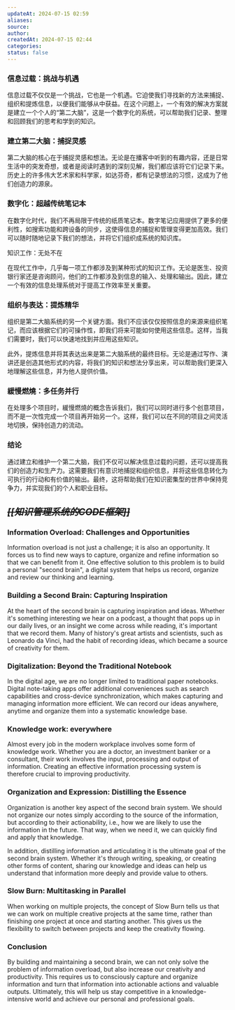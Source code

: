 ```yaml
---
updateAt: 2024-07-15 02:59
aliases:
source:
author:
createdAt: 2024-07-15 02:44
categories:
status: false
---
```

### 信息过载：挑战与机遇

信息过载不仅仅是一个挑战，它也是一个机遇。它迫使我们寻找新的方法来捕捉、组织和提炼信息，以便我们能够从中获益。在这个问题上，一个有效的解决方案就是建立一个个人的“第二大脑”，这是一个数字化的系统，可以帮助我们记录、整理和回顾我们的思考和学到的知识。

### 建立第二大脑：捕捉灵感

第二大脑的核心在于捕捉灵感和想法。无论是在播客中听到的有趣内容，还是日常生活中的突发奇想，或者是阅读时遇到的深刻见解，我们都应该将它们记录下来。历史上的许多伟大艺术家和科学家，如达芬奇，都有记录想法的习惯，这成为了他们创造力的源泉。

### 数字化：超越传统笔记本

在数字化时代，我们不再局限于传统的纸质笔记本。数字笔记应用提供了更多的便利性，如搜索功能和跨设备的同步，这使得信息的捕捉和管理变得更加高效。我们可以随时随地记录下我们的想法，并将它们组织成系统的知识库。

知识工作：无处不在

在现代工作中，几乎每一项工作都涉及到某种形式的知识工作。无论是医生、投资银行家还是咨询顾问，他们的工作都涉及到信息的输入、处理和输出。因此，建立一个有效的信息处理系统对于提高工作效率至关重要。

### 组织与表达：提炼精华

组织是第二大脑系统的另一个关键方面。我们不应该仅仅按照信息的来源来组织笔记，而应该根据它们的可操作性，即我们将来可能如何使用这些信息。这样，当我们需要时，我们可以快速地找到并应用这些知识。

此外，提炼信息并将其表达出来是第二大脑系统的最终目标。无论是通过写作、演讲还是创造其他形式的内容，将我们的知识和想法分享出来，可以帮助我们更深入地理解这些信息，并为他人提供价值。

### 緩慢燃燒：多任务并行

在处理多个项目时，緩慢燃燒的概念告诉我们，我们可以同时进行多个创意项目，而不是一次性完成一个项目再开始另一个。这样，我们可以在不同的项目之间灵活地切换，保持创造力的流动。

### 结论

通过建立和维护一个第二大脑，我们不仅可以解决信息过载的问题，还可以提高我们的创造力和生产力。这需要我们有意识地捕捉和组织信息，并将这些信息转化为可执行的行动和有价值的输出。最终，这将帮助我们在知识密集型的世界中保持竞争力，并实现我们的个人和职业目标。

## _~~[[知识管理系统的CODE框架]]~~_

### Information Overload: Challenges and Opportunities

Information overload is not just a challenge; it is also an opportunity. It forces us to find new ways to capture, organize and refine information so that we can benefit from it. One effective solution to this problem is to build a personal "second brain", a digital system that helps us record, organize and review our thinking and learning.

### Building a Second Brain: Capturing Inspiration

At the heart of the second brain is capturing inspiration and ideas. Whether it's something interesting we hear on a podcast, a thought that pops up in our daily lives, or an insight we come across while reading, it's important that we record them. Many of history's great artists and scientists, such as Leonardo da Vinci, had the habit of recording ideas, which became a source of creativity for them.

### Digitalization: Beyond the Traditional Notebook

In the digital age, we are no longer limited to traditional paper notebooks. Digital note-taking apps offer additional conveniences such as search capabilities and cross-device synchronization, which makes capturing and managing information more efficient. We can record our ideas anywhere, anytime and organize them into a systematic knowledge base.

### Knowledge work: everywhere

Almost every job in the modern workplace involves some form of knowledge work. Whether you are a doctor, an investment banker or a consultant, their work involves the input, processing and output of information. Creating an effective information processing system is therefore crucial to improving productivity.

### Organization and Expression: Distilling the Essence

Organization is another key aspect of the second brain system. We should not organize our notes simply according to the source of the information, but according to their actionability, i.e., how we are likely to use the information in the future. That way, when we need it, we can quickly find and apply that knowledge.

In addition, distilling information and articulating it is the ultimate goal of the second brain system. Whether it's through writing, speaking, or creating other forms of content, sharing our knowledge and ideas can help us understand that information more deeply and provide value to others.

### Slow Burn: Multitasking in Parallel

When working on multiple projects, the concept of Slow Burn tells us that we can work on multiple creative projects at the same time, rather than finishing one project at once and starting another. This gives us the flexibility to switch between projects and keep the creativity flowing.

### Conclusion

By building and maintaining a second brain, we can not only solve the problem of information overload, but also increase our creativity and productivity. This requires us to consciously capture and organize information and turn that information into actionable actions and valuable outputs. Ultimately, this will help us stay competitive in a knowledge-intensive world and achieve our personal and professional goals.

